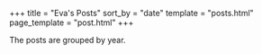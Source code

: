 +++
title = "Eva's Posts"
sort_by = "date"
template = "posts.html"
page_template = "post.html"
+++

The posts are grouped by year.
